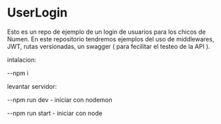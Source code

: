 # UserLogin
Esto es un repo de ejemplo de un login de usuarios para los chicos de Numen.
En este repositorio tendremos ejemplos del uso de middlewares, JWT, rutas versionadas, un swagger ( para fecilitar el testeo de la API ).

intalacion: 

--npm i

levantar servidor:

--npm run dev - iniciar con nodemon

--npm run start - iniciar con node